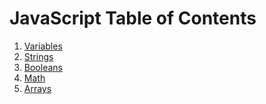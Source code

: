 # JavaScript Table of Contents

1. [Variables](Variables.md)
2. [Strings](Strings.md)
3. [Booleans](Booleans.md)
4. [Math](Math.md)
5. [Arrays](Arrays.md)

<!-- 4. [Classes](Classes.md)
6. [DOM](DOM.md)
7. [Functions](Functions.md)
8. [Loops](Loops.md)
9. [Objects](Objects.md)
10. [Operators](Operators.md)
11. [Strings](Strings.md) -->
